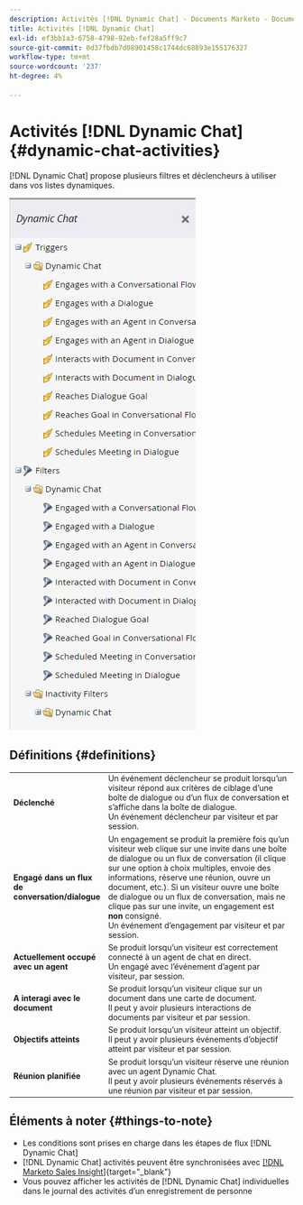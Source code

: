 ```yaml
---
description: Activités [!DNL Dynamic Chat] - Documents Marketo - Documentation Du Produit
title: Activités [!DNL Dynamic Chat]
exl-id: ef3bb1a3-6758-4798-92eb-fef28a5ff9c7
source-git-commit: 0d37fbdb7d08901458c1744dc68893e155176327
workflow-type: tm+mt
source-wordcount: '237'
ht-degree: 4%

---
```


# Activités [!DNL Dynamic Chat] {#dynamic-chat-activities}

[!DNL Dynamic Chat] propose plusieurs filtres et déclencheurs à utiliser dans vos listes dynamiques.

![](assets/dynamic-chat-activities-1.png)

## Définitions {#definitions}

<table>
<thead>
<tbody>
  <tr>
    <td style="width:25%"><b>Déclenché</b></td>
    <td>Un événement déclencheur se produit lorsqu’un visiteur répond aux critères de ciblage d’une boîte de dialogue ou d’un flux de conversation et s’affiche dans la boîte de dialogue.
    <br>Un événement déclencheur par visiteur et par session.</td>
  </tr>
  <tr>
    <td style="width:25%"><b>Engagé dans un flux de conversation/dialogue</b></td>
    <td>Un engagement se produit la première fois qu’un visiteur web clique sur une invite dans une boîte de dialogue ou un flux de conversation (il clique sur une option à choix multiples, envoie des informations, réserve une réunion, ouvre un document, etc.). Si un visiteur ouvre une boîte de dialogue ou un flux de conversation, mais ne clique pas sur une invite, un engagement est <b>non</b> consigné. 
    <br>Un événement d’engagement par visiteur et par session.</td>
  </tr>
   <tr>
    <td style="width:25%"><b>Actuellement occupé avec un agent</b></td>
    <td>Se produit lorsqu’un visiteur est correctement connecté à un agent de chat en direct.
    <br>Un engagé avec l’événement d’agent par visiteur, par session.</td>
  </tr>
  <tr>
    <td style="width:25%"><b>A interagi avec le document</b></td>
    <td>Se produit lorsqu’un visiteur clique sur un document dans une carte de document.
    <br>Il peut y avoir plusieurs interactions de documents par visiteur et par session.</td>
  </tr>
  <tr>
    <td style="width:25%"><b>Objectifs atteints</b></td>
    <td>Se produit lorsqu’un visiteur atteint un objectif. <br>Il peut y avoir plusieurs événements d’objectif atteint par visiteur et par session.</td>
  </tr>
  <tr>
    <td style="width:25%"><b>Réunion planifiée</b></td>
    <td>Se produit lorsqu’un visiteur réserve une réunion avec un agent Dynamic Chat.
    <br>Il peut y avoir plusieurs événements réservés à une réunion par visiteur et par session.</td>
  </tr>
</tbody>
</table>

## Éléments à noter {#things-to-note}

* Les conditions sont prises en charge dans les étapes de flux [!DNL Dynamic Chat]
* [!DNL Dynamic Chat] activités peuvent être synchronisées avec [[!DNL Marketo Sales Insight]](/help/marketo/product-docs/marketo-sales-insight/msi-for-salesforce/features/dynamic-chat-integration.md){target="_blank"}
* Vous pouvez afficher les activités de [!DNL Dynamic Chat] individuelles dans le journal des activités d’un enregistrement de personne
